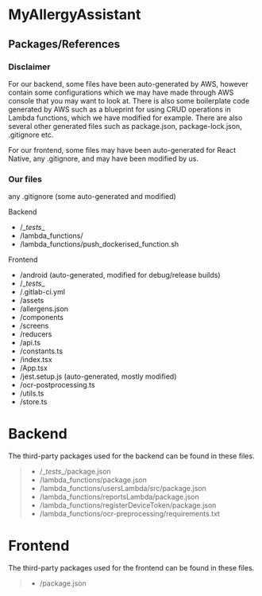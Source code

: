# MyAllergyAssistant


## Packages/References 

### Disclaimer

For our backend, some files have been auto-generated by AWS, however contain some configurations which we may have made through AWS console that you may want to look at. There is also some boilerplate code  generated by AWS such as a blueprint for using CRUD operations in Lambda functions, which we have modified for example. There are also several other generated files such as package.json, package-lock.json, .gitignore etc.

For our frontend, some files may have been auto-generated for React Native, any .gitignore, and may have been modified by us.

### Our files

any .gitignore (some auto-generated and modified)

Backend
- \/\__tests__
- /lambda_functions/
- /lambda_functions/push_dockerised_function.sh

Frontend
- /android (auto-generated, modified for debug/release builds)
- \/\__tests__
- /.gitlab-ci.yml
- /assets
- /allergens.json
- /components
- /screens
- /reducers
- /api.ts
- /constants.ts
- /index.tsx
- /App.tsx
- /jest.setup.js (auto-generated, mostly modified)
- /ocr-postprocessing.ts
- /utils.ts
- /store.ts

# Backend

The third-party packages used for the backend can be found in these files.

>- /\__tests__/package.json
>- /lambda_functions/package.json
>- /lambda_functions/usersLambda/src/package.json
>- /lambda_functions/reportsLambda/package.json
>- /lambda_functions/registerDeviceToken/package.json
>- /lambda_functions/ocr-preprocessing/requirements.txt

# Frontend

The third-party packages used for the frontend can be found in these files.

>- /package.json
